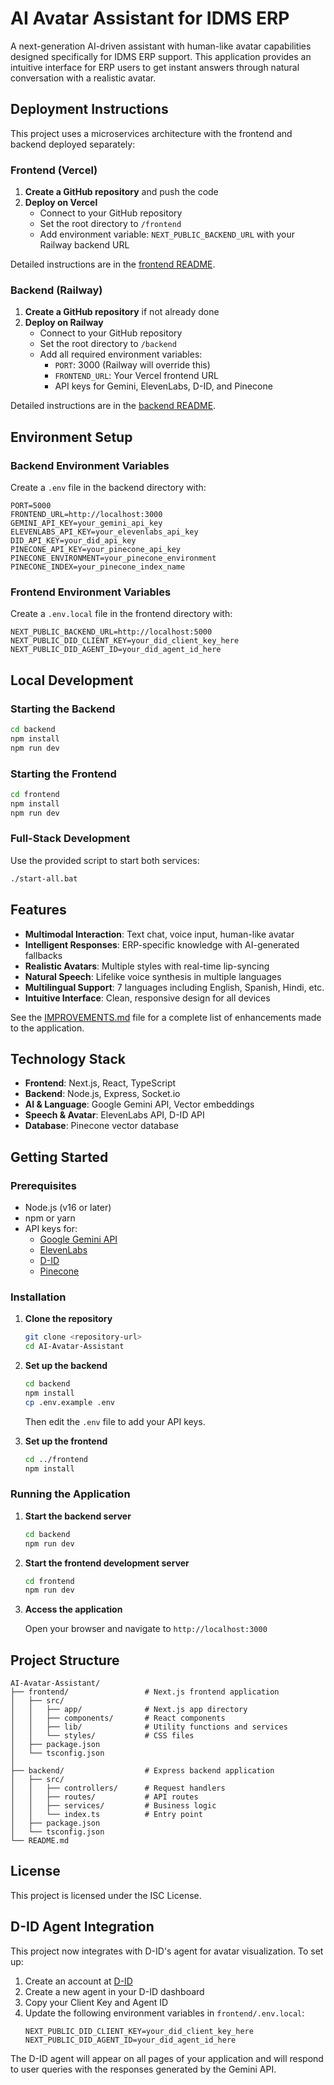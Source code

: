 # AI Avatar Assistant for IDMS ERP

A next-generation AI-driven assistant with human-like avatar capabilities designed specifically for IDMS ERP support. This application provides an intuitive interface for ERP users to get instant answers through natural conversation with a realistic avatar.

## Deployment Instructions

This project uses a microservices architecture with the frontend and backend deployed separately:

### Frontend (Vercel)

1. **Create a GitHub repository** and push the code
2. **Deploy on Vercel**
   - Connect to your GitHub repository
   - Set the root directory to `/frontend`
   - Add environment variable: `NEXT_PUBLIC_BACKEND_URL` with your Railway backend URL

Detailed instructions are in the [frontend README](./frontend/README.md).

### Backend (Railway)

1. **Create a GitHub repository** if not already done
2. **Deploy on Railway**
   - Connect to your GitHub repository
   - Set the root directory to `/backend`
   - Add all required environment variables:
     - `PORT`: 3000 (Railway will override this)
     - `FRONTEND_URL`: Your Vercel frontend URL
     - API keys for Gemini, ElevenLabs, D-ID, and Pinecone

Detailed instructions are in the [backend README](./backend/README.md).

## Environment Setup

### Backend Environment Variables

Create a `.env` file in the backend directory with:

```
PORT=5000
FRONTEND_URL=http://localhost:3000
GEMINI_API_KEY=your_gemini_api_key
ELEVENLABS_API_KEY=your_elevenlabs_api_key
DID_API_KEY=your_did_api_key
PINECONE_API_KEY=your_pinecone_api_key
PINECONE_ENVIRONMENT=your_pinecone_environment
PINECONE_INDEX=your_pinecone_index_name
```

### Frontend Environment Variables

Create a `.env.local` file in the frontend directory with:

```
NEXT_PUBLIC_BACKEND_URL=http://localhost:5000
NEXT_PUBLIC_DID_CLIENT_KEY=your_did_client_key_here
NEXT_PUBLIC_DID_AGENT_ID=your_did_agent_id_here
```

## Local Development

### Starting the Backend

```bash
cd backend
npm install
npm run dev
```

### Starting the Frontend

```bash
cd frontend
npm install
npm run dev
```

### Full-Stack Development

Use the provided script to start both services:

```bash
./start-all.bat
```

## Features

- **Multimodal Interaction**: Text chat, voice input, human-like avatar
- **Intelligent Responses**: ERP-specific knowledge with AI-generated fallbacks
- **Realistic Avatars**: Multiple styles with real-time lip-syncing
- **Natural Speech**: Lifelike voice synthesis in multiple languages
- **Multilingual Support**: 7 languages including English, Spanish, Hindi, etc.
- **Intuitive Interface**: Clean, responsive design for all devices

See the [IMPROVEMENTS.md](./IMPROVEMENTS.md) file for a complete list of enhancements made to the application.

## Technology Stack

- **Frontend**: Next.js, React, TypeScript
- **Backend**: Node.js, Express, Socket.io
- **AI & Language**: Google Gemini API, Vector embeddings
- **Speech & Avatar**: ElevenLabs API, D-ID API
- **Database**: Pinecone vector database

## Getting Started

### Prerequisites

- Node.js (v16 or later)
- npm or yarn
- API keys for:
  - [Google Gemini API](https://ai.google.dev/)
  - [ElevenLabs](https://elevenlabs.io/)
  - [D-ID](https://www.d-id.com/)
  - [Pinecone](https://www.pinecone.io/)

### Installation

1. **Clone the repository**

   ```bash
   git clone <repository-url>
   cd AI-Avatar-Assistant
   ```

2. **Set up the backend**

   ```bash
   cd backend
   npm install
   cp .env.example .env
   ```

   Then edit the `.env` file to add your API keys.

3. **Set up the frontend**

   ```bash
   cd ../frontend
   npm install
   ```

### Running the Application

1. **Start the backend server**

   ```bash
   cd backend
   npm run dev
   ```

2. **Start the frontend development server**

   ```bash
   cd frontend
   npm run dev
   ```

3. **Access the application**

   Open your browser and navigate to `http://localhost:3000`

## Project Structure

```
AI-Avatar-Assistant/
├── frontend/                 # Next.js frontend application
│   ├── src/
│   │   ├── app/              # Next.js app directory
│   │   ├── components/       # React components
│   │   ├── lib/              # Utility functions and services
│   │   └── styles/           # CSS files
│   ├── package.json
│   └── tsconfig.json
│
├── backend/                  # Express backend application
│   ├── src/
│   │   ├── controllers/      # Request handlers
│   │   ├── routes/           # API routes
│   │   ├── services/         # Business logic
│   │   └── index.ts          # Entry point
│   ├── package.json
│   └── tsconfig.json
└── README.md
```

## License

This project is licensed under the ISC License.

## D-ID Agent Integration

This project now integrates with D-ID's agent for avatar visualization. To set up:

1. Create an account at [D-ID](https://www.d-id.com/)
2. Create a new agent in your D-ID dashboard
3. Copy your Client Key and Agent ID
4. Update the following environment variables in `frontend/.env.local`:
   ```
   NEXT_PUBLIC_DID_CLIENT_KEY=your_did_client_key_here
   NEXT_PUBLIC_DID_AGENT_ID=your_did_agent_id_here
   ```

The D-ID agent will appear on all pages of your application and will respond to user queries with the responses generated by the Gemini API. 